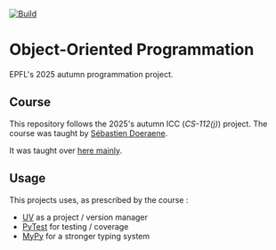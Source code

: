 [![Build](https://github.com/Lygaen/icc-poo/actions/workflows/tests.yml/badge.svg)](https://github.com/Lygaen/icc-poo/actions/workflows/tests.yml)
# Object-Oriented Programmation

EPFL's 2025 autumn programmation project.

## Course
This repository follows the 2025's autumn ICC (*CS-112(j)*) project. The course was taught by [Sébastien Doeraene](https://people.epfl.ch/sebastien.doeraene).

It was taught over [here mainly](https://epfl-cs-112-ma.github.io/).

## Usage
This projects uses, as prescribed by the course :
- [UV](https://astral.sh/uv/) as a project / version manager
- [PyTest](https://pytest.org/) for testing / coverage
- [MyPy](https://mypy-lang.org/) for a stronger typing system